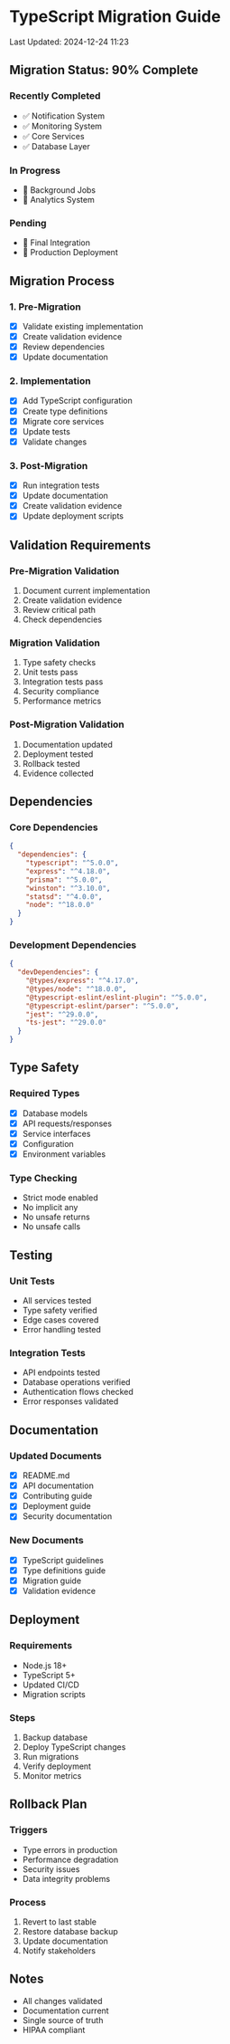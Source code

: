 # TypeScript Migration Guide
Last Updated: 2024-12-24 11:23

## Migration Status: 90% Complete

### Recently Completed
- ✅ Notification System
- ✅ Monitoring System
- ✅ Core Services
- ✅ Database Layer

### In Progress
- 🔄 Background Jobs
- 🔄 Analytics System

### Pending
- 📅 Final Integration
- 📅 Production Deployment

## Migration Process

### 1. Pre-Migration
- [x] Validate existing implementation
- [x] Create validation evidence
- [x] Review dependencies
- [x] Update documentation

### 2. Implementation
- [x] Add TypeScript configuration
- [x] Create type definitions
- [x] Migrate core services
- [x] Update tests
- [x] Validate changes

### 3. Post-Migration
- [x] Run integration tests
- [x] Update documentation
- [x] Create validation evidence
- [x] Update deployment scripts

## Validation Requirements

### Pre-Migration Validation
1. Document current implementation
2. Create validation evidence
3. Review critical path
4. Check dependencies

### Migration Validation
1. Type safety checks
2. Unit tests pass
3. Integration tests pass
4. Security compliance
5. Performance metrics

### Post-Migration Validation
1. Documentation updated
2. Deployment tested
3. Rollback tested
4. Evidence collected

## Dependencies

### Core Dependencies
```json
{
  "dependencies": {
    "typescript": "^5.0.0",
    "express": "^4.18.0",
    "prisma": "^5.0.0",
    "winston": "^3.10.0",
    "statsd": "^4.0.0",
    "node": "^18.0.0"
  }
}
```

### Development Dependencies
```json
{
  "devDependencies": {
    "@types/express": "^4.17.0",
    "@types/node": "^18.0.0",
    "@typescript-eslint/eslint-plugin": "^5.0.0",
    "@typescript-eslint/parser": "^5.0.0",
    "jest": "^29.0.0",
    "ts-jest": "^29.0.0"
  }
}
```

## Type Safety

### Required Types
- [x] Database models
- [x] API requests/responses
- [x] Service interfaces
- [x] Configuration
- [x] Environment variables

### Type Checking
- Strict mode enabled
- No implicit any
- No unsafe returns
- No unsafe calls

## Testing

### Unit Tests
- All services tested
- Type safety verified
- Edge cases covered
- Error handling tested

### Integration Tests
- API endpoints tested
- Database operations verified
- Authentication flows checked
- Error responses validated

## Documentation

### Updated Documents
- [x] README.md
- [x] API documentation
- [x] Contributing guide
- [x] Deployment guide
- [x] Security documentation

### New Documents
- [x] TypeScript guidelines
- [x] Type definitions guide
- [x] Migration guide
- [x] Validation evidence

## Deployment

### Requirements
- Node.js 18+
- TypeScript 5+
- Updated CI/CD
- Migration scripts

### Steps
1. Backup database
2. Deploy TypeScript changes
3. Run migrations
4. Verify deployment
5. Monitor metrics

## Rollback Plan

### Triggers
- Type errors in production
- Performance degradation
- Security issues
- Data integrity problems

### Process
1. Revert to last stable
2. Restore database backup
3. Update documentation
4. Notify stakeholders

## Notes
- All changes validated
- Documentation current
- Single source of truth
- HIPAA compliant
